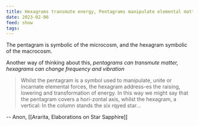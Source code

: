```yaml
---
title: Hexagrams transmute energy, Pentagrams manipulate elemental matter
date: 2023-02-06
feed: show
tags:
---
```

The pentagram is symbolic of the microcosm, and the hexagram symbolic of the macrocosm.

Another way of thinking about this, _pentagrams can transmute matter, hexagrams can change frequency and vibration_

>Whilst the pentagram is a symbol used to manipulate, unite or incarnate elemental forces, the hexagram address-es the raising, lowering and transformation of energy. In this way we might say that the pentagram covers a hori-zontal axis, whilst the hexagram, a vertical: In the column stands the six rqyed star...

-- Anon, [[Ararita, Elaborations on Star Sapphire]]